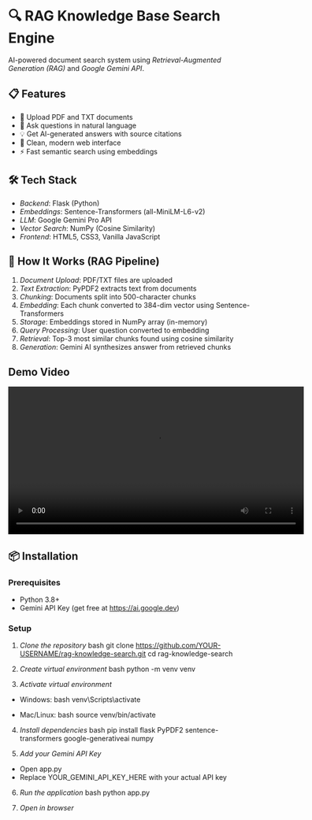 

# 🔍 RAG Knowledge Base Search Engine

AI-powered document search system using *Retrieval-Augmented Generation (RAG)* and *Google Gemini API*.

## 📋 Features

- 📄 Upload PDF and TXT documents
- 🤖 Ask questions in natural language
- 💡 Get AI-generated answers with source citations
- 🎨 Clean, modern web interface
- ⚡ Fast semantic search using embeddings

## 🛠 Tech Stack

- *Backend*: Flask (Python)
- *Embeddings*: Sentence-Transformers (all-MiniLM-L6-v2)
- *LLM*: Google Gemini Pro API
- *Vector Search*: NumPy (Cosine Similarity)
- *Frontend*: HTML5, CSS3, Vanilla JavaScript

## 🚀 How It Works (RAG Pipeline)

1. *Document Upload*: PDF/TXT files are uploaded
2. *Text Extraction*: PyPDF2 extracts text from documents
3. *Chunking*: Documents split into 500-character chunks
4. *Embedding*: Each chunk converted to 384-dim vector using Sentence-Transformers
5. *Storage*: Embeddings stored in NumPy array (in-memory)
6. *Query Processing*: User question converted to embedding
7. *Retrieval*: Top-3 most similar chunks found using cosine similarity
8. *Generation*: Gemini AI synthesizes answer from retrieved chunks

## Demo Video
<video src="video5759624597.mp4" controls width="600"></video>

## 📦 Installation

### Prerequisites
- Python 3.8+
- Gemini API Key (get free at https://ai.google.dev)

### Setup

1. *Clone the repository*
bash
git clone https://github.com/YOUR-USERNAME/rag-knowledge-search.git
cd rag-knowledge-search


2. *Create virtual environment*
bash
python -m venv venv


3. *Activate virtual environment*
- Windows:
bash
  venv\Scripts\activate

- Mac/Linux:
bash
  source venv/bin/activate


4. *Install dependencies*
bash
pip install flask PyPDF2 sentence-transformers google-generativeai numpy


5. *Add your Gemini API Key*
- Open app.py
- Replace YOUR_GEMINI_API_KEY_HERE with your actual API key

6. *Run the application*
bash
python app.py


7. *Open in browser*

